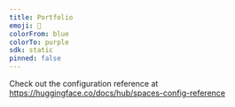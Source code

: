 ```yaml
---
title: Portfolio
emoji: 👀
colorFrom: blue
colorTo: purple
sdk: static
pinned: false
---
```


Check out the configuration reference at https://huggingface.co/docs/hub/spaces-config-reference
